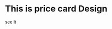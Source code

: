 <h1>This is price card Design</h1>
<a href="https://maryama-mohamed.github.io/Pricing-Card/">see It</a>

